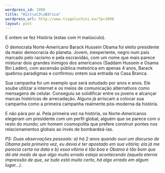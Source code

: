 ```yaml
--- 
wordpress_id: 1098
title: "Hist\xC3\xB3rica"
wordpress_url: http://www.tiagoluchini.eu/?p=1098
layout: post
---
```

E ontem se fez História (estas com H maiúsculo).

O democrata Norte-Americano Barack Hussein Obama foi eleito presidente da maior democracia do planeta. Jovem, inexperiente, negro num país marcado pelo racismo e pela escravidão, com um nome que mais parece misturar dois grandes inimigos dos americanos (Saddam Hussein e Osama Bin Laden), com ascensão pública meteórica em apenas 4 anos, Barack quebrou paradigmas e confirmou ontem sua entrada na Casa Branca.

Sua campanha foi um exemplo que será estudado por anos e anos. Ele soube utilizar a internet e os meios de comunicação alternativos como mensagens de celular. Conseguiu se solidificar entre os jovens e alcançar marcas históricas de arrecadação. Alguns já arriscam a colocar sua campanha como a primeira campanha realmente pós-moderna da história.

E não pára por aí. Pela primeira vez na história, os Norte-Americanos elegeram um presidente com um perfil global; alguém que se parece com o resto do mundo; um homem cosmopolita que prefere construir pontes nos relacionamentos globais ao invés de bombardeá-las.

<em>PS: Duas observações pessoais: a) há 2 anos quando ouvi um discurso de Obama pela primeira vez, eu devia é ter apostado em sua vitória; ela já me parecia certa na data e b) essa vitória é tão boa e Obama é tão bom que dá até medo de que algo muito errado esteja acontecendo (aquela eterna impressão de que, se tudo está muito certo, há algo errado em algum lugar...).</em>
